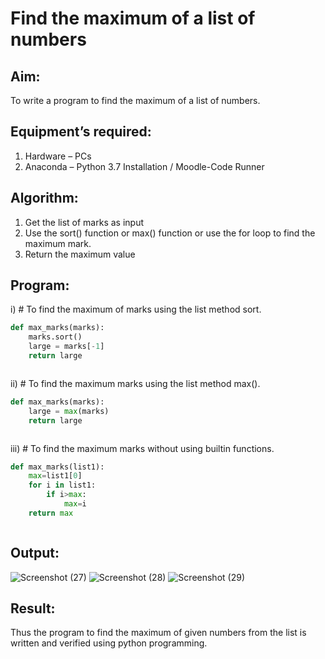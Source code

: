 # Find the maximum of a list of numbers
## Aim:
To write a program to find the maximum of a list of numbers.
## Equipment’s required:
1.	Hardware – PCs
2.	Anaconda – Python 3.7 Installation / Moodle-Code Runner
## Algorithm:
1.	Get the list of marks as input
2.	Use the sort() function or max() function or use the for loop to find the maximum mark.
3.	Return the maximum value
## Program:

i)	# To find the maximum of marks using the list method sort.
```Python
def max_marks(marks):
    marks.sort()
    large = marks[-1]
    return large



```

ii)	# To find the maximum marks using the list method max().
```Python
def max_marks(marks):
    large = max(marks)
    return large



```

iii) # To find the maximum marks without using builtin functions.
```Python
def max_marks(list1):
    max=list1[0]
    for i in list1:
        if i>max:
            max=i
    return max



```



## Output:
![Screenshot (27)](https://github.com/NITHIYANANDAN278/FindMaximum/assets/121784636/9d0b51dd-d8f9-4458-8a88-87c7e09cc690)
![Screenshot (28)](https://github.com/NITHIYANANDAN278/FindMaximum/assets/121784636/e97c51c8-50d7-46b8-9439-8e9158cd4f0d)
![Screenshot (29)](https://github.com/NITHIYANANDAN278/FindMaximum/assets/121784636/68c55ccb-76b1-4d65-8ade-e84020039bb4)



## Result:
Thus the program to find the maximum of given numbers from the list is written and verified using python programming.
